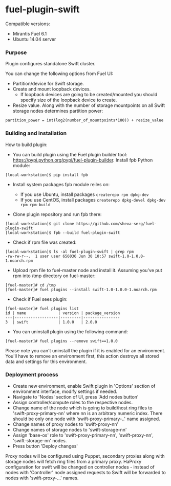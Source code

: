 fuel-plugin-swift
============

Compatible versions:

- Mirantis Fuel 6.1
- Ubuntu 14.04 server

### Purpose

Plugin configures standalone Swift cluster.

You can change the following options from Fuel UI:

- Partition/device for Swift storage.
- Create and mount loopback devices.
  - If loopback devices are going to be created/mounted you should specify size of the loopback device to create.
- Resize value. Along with the number of storage mountpoints on all Swift storage nodes determines partition power:
```
partition_power = int(log2(number_of_mountpoints*100)) + resize_value
``` 

### Building and installation

How to build plugin:

- You can build plugin using the Fuel plugin builder tool: https://pypi.python.org/pypi/fuel-plugin-builder. Install fpb Python module:

```
[local-workstation]$ pip install fpb
```

- Install system packages fpb module reiles on:
  - If you use Ubuntu, install packages `createrepo rpm dpkg-dev`
  - If you use CentOS, install packages `createrepo dpkg-devel dpkg-dev rpm rpm-build`

- Clone plugin repository and run fpb there:

```
[local-workstation]$ git clone https://github.com/sheva-serg/fuel-plugin-swift
[local-workstation]$ fpb --build fuel-plugin-swift
```

- Check if rpm file was created: 
``` 
[local-workstation]$ ls -al fuel-plugin-swift | grep rpm
-rw-rw-r--.  1 user user 656036 Jun 30 10:57 swift-1.0-1.0.0-1.noarch.rpm
```

- Upload rpm file to fuel-master node and install it. Assuming you've put rpm into /tmp directory on fuel-master:

```
[fuel-master]# cd /tmp
[fuel-master]# fuel plugins --install swift-1.0-1.0.0-1.noarch.rpm
```

- Check if Fuel sees plugin:

```
[fuel-master]# fuel plugins list
id | name              | version | package_version
---|-------------------|---------|----------------
3  | swift             | 1.0.0   | 2.0.0
```

- You can uninstall plugin using the following command:
```
[fuel-master]# fuel plugins --remove swift==1.0.0
```
Please note you can't uninstall the plugin if it is enabled for an environment. You'll have to remove an environment first, this action destroys all stored data and settings for this environment.

### Deployment process

- Create new environment, enable Swift plugin in 'Options' section of environment interface, modify settings if needed.
- Navigate to 'Nodes' section of UI, press 'Add nodes button'
- Assign controller/compute roles to the respective nodes.
- Change name of the node which is going to build/host ring files to 'swift-proxy-primary-nn' where nn is an arbitrary numeric index. There should be only one node with 'swift-proxy-primary-..' name assigned.
- Change names of proxy nodes to 'swift-proxy-nn'
- Change names of storage nodes to 'swift-storage-nn'
- Assign 'base-os' role to 'swift-proxy-primary-nn', 'swift-proxy-nn', 'swift-storage-nn' nodes.
- Press button 'Deploy changes'

Proxy nodes will be configured using Puppet, secondary proxies along with storage nodes will fetch ring files from a primary proxy. HaProxy configuration for swift will be changed on controller nodes - instead of nodes with 'Controller' node assigned requests to Swift will be forwarded to nodes with 'swift-proxy-...' names.
